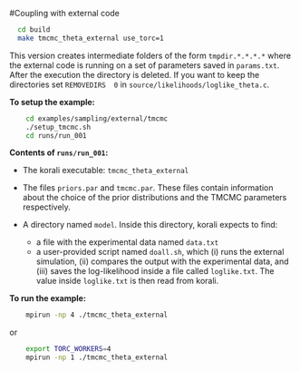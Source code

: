#Coupling with external code

```sh
  cd build
  make tmcmc_theta_external use_torc=1
```

This version creates intermediate folders of the form `tmpdir.*.*.*.*` where the external code is running on a set of parameters saved in `params.txt`. After the execution the directory is deleted. If you want to keep the directories set `REMOVEDIRS  0` in `source/likelihoods/loglike_theta.c`.


**To setup the example:**
```sh
	cd examples/sampling/external/tmcmc
	./setup_tmcmc.sh
	cd runs/run_001
```

**Contents of `runs/run_001`:**  

- The korali executable: `tmcmc_theta_external`  
- The files `priors.par` and `tmcmc.par`. These files contain information about the choice of the prior distributions and the TMCMC parameters respectively.  

- A directory named `model`. Inside this directory, korali expects to find:  
    - a file with the experimental data named `data.txt`
    - a user-provided script named `doall.sh`, which (i) runs the external simulation, (ii) compares the output with the experimental data, and (iii) saves the log-likelihood inside a file called `loglike.txt`. The value inside `loglike.txt` is then read from korali.


**To run the example:**
```sh
	mpirun -np 4 ./tmcmc_theta_external
```

or
```sh
	export TORC_WORKERS=4
	mpirun -np 1 ./tmcmc_theta_external
```
